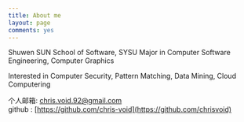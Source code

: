 ```yaml
---
title: About me
layout: page
comments: yes
---
```

  
Shuwen SUN
School of Software, SYSU
Major in Computer Software Engineering, Computer Graphics 

Interested in Computer Security, Pattern Matching, Data Mining, Cloud Computering  

个人邮箱: chris.void.92@gmail.com          
github : [https://github.com/chris-void](https://github.com/chrisvoid)      